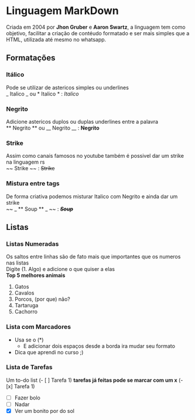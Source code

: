 # Linguagem MarkDown
Criada em 2004 por **Jhon Gruber** e **Aaron Swartz**, a linguagem tem como objetivo, facilitar a criação de contéudo formatado e ser mais simples que a HTML, utilizada até mesmo no whatsapp.
## Formatações 
### Itálico
Pode se utilizar de astericos simples ou underlines                              
_ Italico _ ou * Italico * : _Italico_ 
### Negrito
Adicione astericos duplos ou duplas underlines entre a palavra           
** Negrito ** ou __ Negrito __ : **Negrito**
### Strike
Assim como canais famosos no youtube também é possivel dar um strike na linguagem rs                
~~ Strike ~~ : ~~Strike~~  
### Mistura entre tags
De forma criativa podemos misturar Italico com Negrito e ainda dar um strike         
~~ _ ** Soup ** _ ~~ : ~~_**Soup**_~~
## Listas 
### Listas Numeradas 
Os saltos entre linhas são de fato mais que importantes que os numeros nas listas                
Digite (1. Algo) e adicione o que quiser a elas                       
**Top 5 melhores animais**
1. Gatos
2. Cavalos
3. Porcos, (por que) não?
4. Tartaruga
5. Cachorro
### Lista com Marcadores
* Usa se o (*)
  * E adicionar dois espaços desde a borda ira mudar seu formato
* Dica que aprendi no curso ;)
### Lista de Tarefas
Um to-do list (- [ ] Tarefa 1) **tarefas já feitas pode se marcar com um x** (- [x] Tarefa 1)
- [ ] Fazer bolo
- [ ] Nadar
- [x] Ver um bonito por do sol
###
